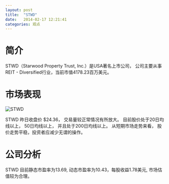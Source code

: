 ```yaml
---
layout: post
title:  "STWD"
date:   2014-02-17 12:21:41
categories: 观点
---
```


# 简介
STWD（Starwood Property Trust, Inc.）是USA著名上市公司，
公司主要从事REIT - Diversified行业，当前市值4178.23百万美元。

# 市场表现

![STWD](http://finviz.com/chart.ashx?t=STWD&ty=c&ta=1&p=d&s=l)

STWD 昨日收盘价 $24.36，
交易量较正常情况有所放大。
目前股价处于20日均线以上，
50日均线以上，
并且处于200日均线以上。
从短期市场走势来看，
股价走势平稳，投资者应减少无谓的操作。

# 公司分析
STWD 目前静态市盈率为13.69, 动态市盈率为10.43，每股收益1.78美元,
市场估值较为合理。
